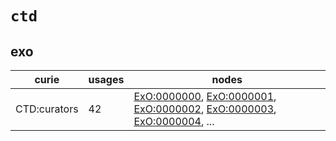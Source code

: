 # `ctd`

## exo

| curie        |   usages | nodes                                                                                                                                                                                                                                                                                                      |
|--------------|----------|------------------------------------------------------------------------------------------------------------------------------------------------------------------------------------------------------------------------------------------------------------------------------------------------------------|
| CTD:curators |       42 | [ExO:0000000](http://purl.obolibrary.org/obo/ExO_0000000), [ExO:0000001](http://purl.obolibrary.org/obo/ExO_0000001), [ExO:0000002](http://purl.obolibrary.org/obo/ExO_0000002), [ExO:0000003](http://purl.obolibrary.org/obo/ExO_0000003), [ExO:0000004](http://purl.obolibrary.org/obo/ExO_0000004), ... |

